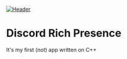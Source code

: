 [![Header](https://github.com/st0pcha/st0pcha/blob/main/assets/header.png)](https://st0pcha.github.io/)

# Discord Rich Presence
It's my first (not) app written on C++